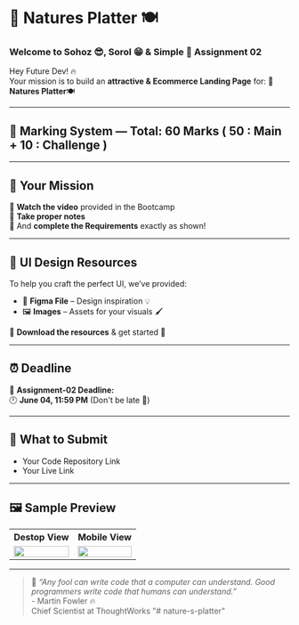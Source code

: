 # 🍃 Natures Platter 🍽️

### Welcome to   Sohoz 😎, Sorol 😁 & Simple 🤩 Assignment 02

Hey Future Dev! 🔥  
Your mission is to build an **attractive & Ecommerce Landing Page** for:  🍃 **Natures Platter**🍽️

---

## 🧠 Marking System — Total: 60 Marks ( 50 : Main  + 10 : Challenge ) 


---

## 🎯 Your Mission  
🎥 **Watch the video** provided in the Bootcamp  
📝 **Take proper notes**  
🎯 And **complete the Requirements** exactly as shown!

---

## 🎨 UI Design Resources  

To help you craft the perfect UI, we’ve provided:

- 📁 **Figma File** – Design inspiration 💡  
- 🖼️ **Images** – Assets for your visuals 🖌️  

💾 **Download the resources** & get started  🚀

---

## ⏰ Deadline  

📅 **Assignment-02 Deadline:**  
🕛 **June 04,  11:59 PM** (Don't be late 🚩)

---

## 🚩 What to Submit  

- Your Code Repository Link  
- Your Live Link 

---

## 🖼️ Sample Preview  
<table>
  <tr>
    <th>Destop View</th>
    <th>Mobile View</th>
  </tr>
  <tr>
    <td><img src="natures-platter-desktop.png" width="100%"/></td>
    <td><img src="natures-platter-mobile.png" width="100%"/></td>
  </tr>
</table>


---

> 💬 *“Any fool can write code that a computer can understand. Good programmers write code that humans can understand.”* <br/>  - Martin Fowler 🔥<br/>   Chief Scientist at ThoughtWorks
"# nature-s-platter" 
